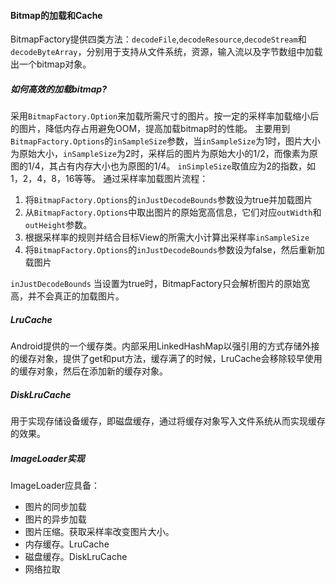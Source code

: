 #### Bitmap的加载和Cache
BitmapFactory提供四类方法：`decodeFile`,`decodeResource`,`decodeStream`和`decodeByteArray`，分别用于支持从文件系统，资源，输入流以及字节数组中加载出一个bitmap对象。
##### 如何高效的加载bitmap?
采用`BitmapFactory.Option`来加载所需尺寸的图片。按一定的采样率加载缩小后的图片，降低内存占用避免OOM，提高加载bitmap时的性能。
主要用到`BitmapFactory.Options`的`inSampleSize`参数，当`inSampleSize`为1时，图片大小为原始大小，`inSampleSize`为2时，采样后的图片为原始大小的1/2，而像素为原图的1/4，其占有内存大小也为原图的1/4。
`inSimpleSize`取值应为2的指数，如1，2，4，8，16等等。
通过采样率加载图片流程：
1. 将`BitmapFactory.Options`的`inJustDecodeBounds`参数设为true并加载图片
2. 从`BitmapFactory.Options`中取出图片的原始宽高信息，它们对应`outWidth`和`outHeight`参数。
3. 根据采样率的规则并结合目标View的所需大小计算出采样率`inSampleSize`
4. 将`BitmapFactory.Options`的`inJustDecodeBounds`参数设为false，然后重新加载图片

`inJustDecodeBounds`  当设置为true时，BitmapFactory只会解析图片的原始宽高，并不会真正的加载图片。

##### LruCache
Android提供的一个缓存类。内部采用LinkedHashMap以强引用的方式存储外接的缓存对象，提供了get和put方法，缓存满了的时候，LruCache会移除较早使用的缓存对象，然后在添加新的缓存对象。
##### DiskLruCache
用于实现存储设备缓存，即磁盘缓存，通过将缓存对象写入文件系统从而实现缓存的效果。

##### ImageLoader实现
ImageLoader应具备：
- 图片的同步加载
- 图片的异步加载
- 图片压缩。获取采样率改变图片大小。
- 内存缓存。LruCache
- 磁盘缓存。DiskLruCache
- 网络拉取

